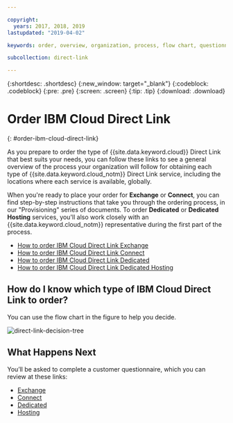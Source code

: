 ```yaml
---

copyright:
  years: 2017, 2018, 2019
lastupdated: "2019-04-02"

keywords: order, overview, organization, process, flow chart, questionnaire

subcollection: direct-link

---
```


{:shortdesc: .shortdesc}
{:new_window: target="_blank"}
{:codeblock: .codeblock}
{:pre: .pre}
{:screen: .screen}
{:tip: .tip}
{:download: .download}

# Order IBM Cloud Direct Link
{: #order-ibm-cloud-direct-link}

As you prepare to order the type of {{site.data.keyword.cloud}} Direct Link that best suits your needs, you can follow these links to see a general overview of the process your organization will follow for obtaining each type of {{site.data.keyword.cloud_notm}} Direct Link service, including the locations where each service is available, globally. 

When you're ready to place your order for **Exchange** or **Connect**, you can find step-by-step instructions that take you through the ordering process, in our "Provisioning" series of documents. To order **Dedicated** or **Dedicated Hosting** services, you'll also work closely with an {{site.data.keyword.cloud_notm}} representative during the first part of the process.

* [How to order IBM Cloud Direct Link Exchange](/docs/infrastructure/direct-link?topic=direct-link-how-to-order-ibm-cloud-direct-link-exchange)
* [How to order IBM Cloud Direct Link Connect](/docs/infrastructure/direct-link?topic=direct-link-how-to-order-ibm-cloud-direct-link-connect)
* [How to order IBM Cloud Direct Link Dedicated](/docs/infrastructure/direct-link?topic=direct-link-how-to-order-ibm-cloud-direct-link-dedicated)
* [How to order IBM Cloud Direct Link Dedicated Hosting](/docs/infrastructure/direct-link?topic=direct-link-how-to-order-ibm-cloud-direct-link-dedicated-hosting)

## How do I know which type of IBM Cloud Direct Link to order?

You can use the flow chart in the figure to help you decide.

![direct-link-decision-tree](/images/direct-link-decision-tree.png)


## What Happens Next

You’ll be asked to complete a customer questionnaire, which you can review at these links:

* [Exchange](/docs/infrastructure/direct-link?topic=direct-link-ibm-cloud-direct-link-exchange-questionnaire)
* [Connect](/docs/infrastructure/direct-link?topic=direct-link-ibm-cloud-direct-link-connect-questionnaire)
* [Dedicated](/docs/infrastructure/direct-link?topic=direct-link-ibm-cloud-direct-link-dedicated-questionnaire)
* [Hosting](/docs/infrastructure/direct-link?topic=direct-link-ibm-cloud-direct-link-dedicated-hosting-questionnaire)

